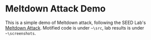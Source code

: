 Meltdown Attack Demo
==

This is a simple demo of Meltdown attack, following the SEED Lab's [Meltdown Attack](http://www.cis.syr.edu/~wedu/seed/Labs_16.04/System/Meltdown_Attack/Meltdown_Attack.pdf). Motified code is under ```~\src```, lab results is under ```~\screenshots```.